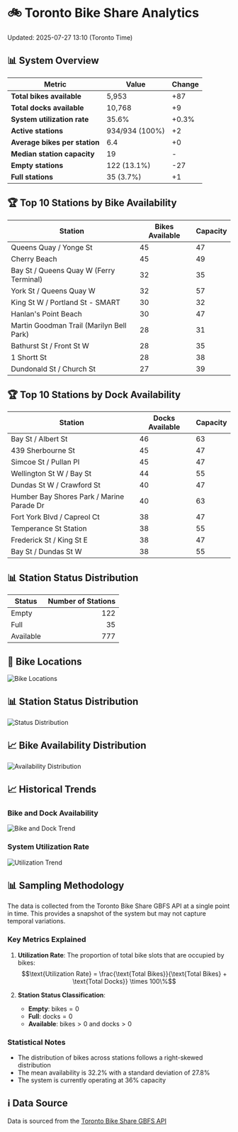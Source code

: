 # 🚲 Toronto Bike Share Analytics

Updated: 2025-07-27 13:10 (Toronto Time)

## 📊 System Overview
| Metric | Value | Change |
|--------|-------|--------|
| **Total bikes available** | 5,953 | +87 |
| **Total docks available** | 10,768 | +9 |
| **System utilization rate** | 35.6% | +0.3% |
| **Active stations** | 934/934 (100%) | +2 |
| **Average bikes per station** | 6.4 | +0 |
| **Median station capacity** | 19 | - |
| **Empty stations** | 122 (13.1%) | -27 |
| **Full stations** | 35 (3.7%) | +1 |

## 🏆 Top 10 Stations by Bike Availability
| Station | Bikes Available | Capacity |
|---------|-----------------|----------|
| Queens Quay / Yonge St | 45 | 47 |
| Cherry Beach | 45 | 49 |
| Bay St / Queens Quay W (Ferry Terminal) | 32 | 35 |
| York St / Queens Quay W | 32 | 57 |
| King St W / Portland St - SMART | 30 | 32 |
| Hanlan's Point Beach | 30 | 47 |
| Martin Goodman Trail (Marilyn Bell Park) | 28 | 31 |
| Bathurst St / Front St W | 28 | 35 |
| 1 Shortt St | 28 | 38 |
| Dundonald St / Church St | 27 | 39 |

## 🏆 Top 10 Stations by Dock Availability
| Station | Docks Available | Capacity |
|---------|-----------------|----------|
| Bay St / Albert St | 46 | 63 |
| 439 Sherbourne St | 45 | 47 |
| Simcoe St / Pullan Pl | 45 | 47 |
| Wellington St W / Bay St | 44 | 55 |
| Dundas St W / Crawford St | 40 | 47 |
| Humber Bay Shores Park / Marine Parade Dr | 40 | 63 |
| Fort York  Blvd / Capreol Ct | 38 | 47 |
| Temperance St Station | 38 | 55 |
| Frederick St / King St E | 38 | 47 |
| Bay St / Dundas St W | 38 | 55 |

## 📊 Station Status Distribution
| Status     | Number of Stations |
|------------|-------------------:|
| Empty      | 122 |
| Full       | 35 |
| Available  | 777 |

## 📍 Bike Locations
![Bike Locations](docs/plots/location_plot.png)

## 📊 Station Status Distribution
![Status Distribution](docs/plots/status_distribution.png)

## 📈 Bike Availability Distribution
![Availability Distribution](docs/plots/availability_dist.png)

## 📈 Historical Trends
### Bike and Dock Availability
![Bike and Dock Trend](docs/plots/time_series/bike_dock_trend.png)

### System Utilization Rate
![Utilization Trend](docs/plots/time_series/utilization_trend.png)

## 📊 Sampling Methodology
The data is collected from the Toronto Bike Share GBFS API at a single point in time. This provides a snapshot of the system but may not capture temporal variations.

### Key Metrics Explained
1. **Utilization Rate**: The proportion of total bike slots that are occupied by bikes:
   $$\text{Utilization Rate} = \frac{\text{Total Bikes}}{\text{Total Bikes} + \text{Total Docks}} \times 100\%$$

2. **Station Status Classification**:
   - **Empty**: $\text{bikes} = 0$
   - **Full**: $\text{docks} = 0$
   - **Available**: $\text{bikes} > 0$ and $\text{docks} > 0$

### Statistical Notes
- The distribution of bikes across stations follows a right-skewed distribution
- The mean availability is 32.2% with a standard deviation of 27.8%
- The system is currently operating at 36% capacity

## ℹ️ Data Source
Data is sourced from the [Toronto Bike Share GBFS API](https://tor.publicbikesystem.net/ube/gbfs/v1/en/station_status)
